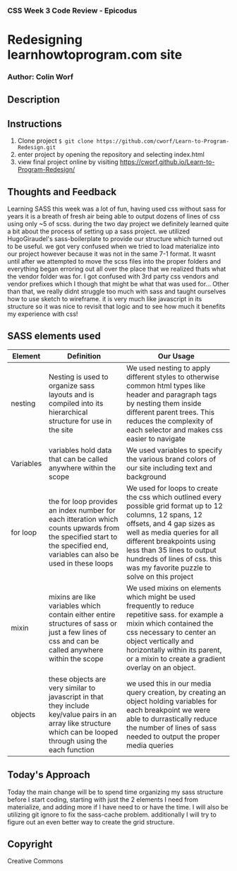 ### CSS Week 3 Code Review - Epicodus

# Redesigning learnhowtoprogram.com site

### Author: Colin Worf

## Description



## Instructions

1. Clone project ```$ git clone https://github.com/cworf/Learn-to-Program-Redesign.git ```
2. enter project by opening the repository and selecting index.html
3. view final project online by visiting https://cworf.github.io/Learn-to-Program-Redesign/

## Thoughts and Feedback

Learning SASS this week was a lot of fun, having used css without sass for years it is a breath of fresh air being able to output dozens of lines of css using only ~5 of scss. during the two day project we definitely learned quite a bit about the process of setting up a sass project. we utilized HugoGiraudel's sass-boilerplate to provide our structure which turned out to be useful. we got very confused when we tried to load materialize into our project however because it was not in the same 7-1 format. It wasnt until after we attempted to move the scss files into the proper folders and everything began erroring out all over the place that we realized thats what the vendor folder was for. I got confused with 3rd party css vendors and vendor prefixes which I though that might be what that was used for... Other than that, we really didnt struggle too much with sass and taught ourselves how to use sketch to wireframe. it is very much like javascript in its structure so it was nice to revisit that logic and to see how much it benefits my experience with css!

## SASS elements used
|Element|Definition|Our Usage|
|-----|----|----|
|nesting|Nesting is used to organize sass layouts and is compiled into its hierarchical structure for use in the site|We used nesting to apply different styles to otherwise common html types like header and paragraph tags by nesting them inside different parent trees. This reduces the complexity of each selector and makes css easier to navigate |
|Variables|variables hold data that can be called anywhere within the scope|We used variables to specify the various brand colors of our site including text and background|
|for loop|the for loop provides an index number for each itteration which counts upwards from the specified start to the specified end, variables can also be used in these loops|We used for loops to create the css which outlined every possible grid format up to 12 columns, 12 spans, 12 offsets, and 4 gap sizes as well as media queries for all different breakpoints using less than 35 lines to output hundreds of lines of css. this was my favorite puzzle to solve on this project |
|mixin|mixins are like variables which contain either entire structures of sass or just a few lines of css and can be called anywhere within the scope|We used mixins on elements which might be used frequently to reduce repetitive sass. for example a mixin which contained the css necessary to center an object vertically and horizontally within its parent, or a mixin to create a gradient overlay on an object.|
|objects|these objects are very similar to javascript in that they include key/value pairs in an array like structure which can be looped through using the each function|we used this in our media query creation, by creating an object holding variables for each breakpoint we were able to durrastically reduce the number of lines of sass needed to output the proper media queries|

## Today's Approach

Today the main change will be to spend time organizing my sass structure before I start coding, starting with just the 2 elements I need from materialize, and adding more if I have need to or have the time. I will also be utilizing git ignore to fix the sass-cache problem. additionally I will try to figure out an even better way to create the grid structure.

## Copyright

Creative Commons
